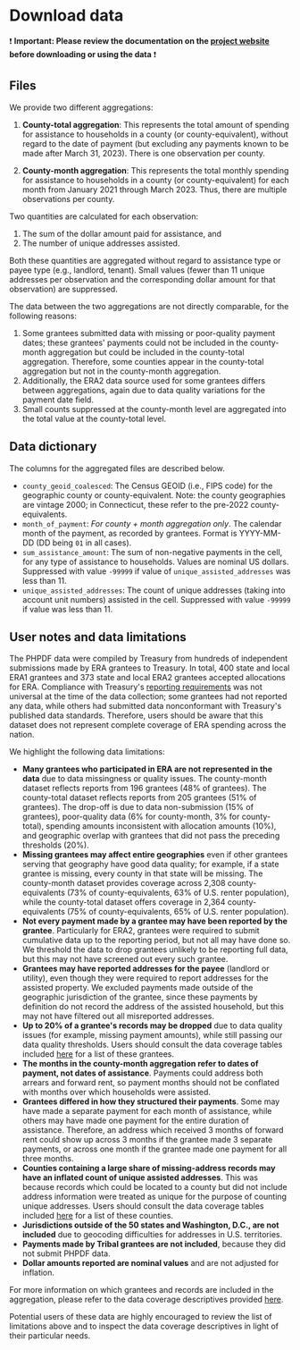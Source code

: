 # Download data

:exclamation: **Important: Please review the documentation on the [project website](https://housinginitiative.github.io/era-county-level-dataset-public/) before downloading or using the data** :exclamation:

## Files

We provide two different aggregations:

1. **County-total aggregation**: This represents the total amount of spending for assistance to households in a county (or county-equivalent), without regard to the date of payment (but excluding any payments known to be made after March 31, 2023). There is one observation per county.

2. **County-month aggregation**: This represents the total monthly spending for assistance to households in a county (or county-equivalent) for each month from January 2021 through March 2023. Thus, there are multiple observations per county.  

Two quantities are calculated for each observation: 

1. The sum of the dollar amount paid for assistance, and
2. The number of unique addresses assisted.

Both these quantities are aggregated without regard to assistance type or payee type (e.g., landlord, tenant). Small values (fewer than 11 unique addresses per observation and the corresponding dollar amount for that observation) are suppressed.

The data between the two aggregations are not directly comparable, for the following reasons:

1. Some grantees submitted data with missing or poor-quality payment dates; these grantees' payments could not be included in the county-month aggregation but could be included in the county-total aggregation. Therefore, some counties appear in the county-total aggregation but not in the county-month aggregation.
2. Additionally, the ERA2 data source used for some grantees differs between aggregations, again due to data quality variations for the payment date field.
3. Small counts suppressed at the county-month level are aggregated into the total value at the county-total level.

## Data dictionary 

The columns for the aggregated files are described below.

- `county_geoid_coalesced`: The Census GEOID (i.e., FIPS code) for the geographic county or county-equivalent. Note: the county geographies are vintage 2000; in Connecticut, these refer to the pre-2022 county-equivalents.
- `month_of_payment`: *For county + month aggregation only*. The calendar month of the payment, as recorded by grantees. Format is YYYY-MM-DD (DD being `01` in all cases).
- `sum_assistance_amount`: The sum of non-negative payments in the cell, for any type of assistance to households. Values are nominal US dollars. Suppressed with value `-99999` if value of `unique_assisted_addresses` was less than 11.
- `unique_assisted_addresses`: The count of unique addresses (taking into account unit numbers) assisted in the cell. Suppressed with value `-99999` if value was less than 11.

## User notes and data limitations

The PHPDF data were compiled by Treasury from hundreds of independent submissions made by ERA grantees to Treasury. In total, 400 state and local ERA1 grantees and 373 state and local ERA2 grantees accepted allocations for ERA. Compliance with Treasury's [reporting requirements](https://home.treasury.gov/policy-issues/coronavirus/assistance-for-state-local-and-tribal-governments/emergency-rental-assistance-program/reporting) was not universal at the time of the data collection; some grantees had not reported any data, while others had submitted data nonconformant with Treasury's published data standards. Therefore, users should be aware that this dataset does not represent complete coverage of ERA spending across the nation.

We highlight the following data limitations:

- **Many grantees who participated in ERA are not represented in the data** due to data missingness or quality issues. The county-month dataset reflects reports from 196 grantees (48% of grantees). The county-total dataset reflects reports from 205 grantees (51% of grantees). The drop-off is due to data non-submission (15% of grantees), poor-quality data (6% for county-month, 3% for county-total), spending amounts inconsistent with allocation amounts (10%), and geographic overlap with grantees that did not pass the preceding thresholds (20%).
- **Missing grantees may affect entire geographies** even if other grantees serving that geography have good data quality; for example, if a state grantee is missing, every county in that state will be missing. The county-month dataset provides coverage across 2,308 county-equivalents (73% of county-equivalents, 63% of U.S. renter population), while the county-total dataset offers coverage in 2,364 county-equivalents (75% of county-equivalents, 65% of U.S. renter population).
- **Not every payment made by a grantee may have been reported by the grantee**. Particularly for ERA2, grantees were required to submit cumulative data up to the reporting period, but not all may have done so. We threshold the data to drop grantees unlikely to be reporting full data, but this may not have screened out every such grantee.
- **Grantees may have reported addresses for the payee** (landlord or utility), even though they were required to report addresses for the assisted property. We excluded payments made outside of the geographic jurisdiction of the grantee, since these payments by definition do not record the address of the assisted household, but this may not have filtered out all misreported addresses.
- **Up to 20% of a grantee's records may be dropped** due to data quality issues (for example, missing payment amounts), while still passing our data quality thresholds. Users should consult the data coverage tables included [here](https://housinginitiative.github.io/era-county-level-dataset-public/data_coverage_descriptives.html#grantees-included-with-less-than-90-variable-quality) for a list of these grantees.
- **The months in the county-month aggregation refer to dates of payment, not dates of assistance**. Payments could address both arrears and forward rent, so payment months should not be conflated with months over which households were assisted.
- **Grantees differed in how they structured their payments**. Some may have made a separate payment for each month of assistance, while others may have made one payment for the entire duration of assistance. Therefore, an address which received 3 months of forward rent could show up across 3 months if the grantee made 3 separate payments, or across one month if the grantee made one payment for all three months.
- **Counties containing a large share of missing-address records may have an inflated count of unique assisted addresses**. This was because records which could be located to a county but did not include address information were treated as unique for the purpose of counting unique addresses. Users should consult the data coverage tables included [here](https://housinginitiative.github.io/era-county-level-dataset-public/data_coverage_descriptives.html#counties-with-high-share-of-missing-addresses) for a list of these counties.
- **Jurisdictions outside of the 50 states and Washington, D.C., are not included** due to geocoding difficulties for addresses in U.S. territories.
- **Payments made by Tribal grantees are not included**, because they did not submit PHPDF data.
- **Dollar amounts reported are nominal values** and are not adjusted for inflation.

For more information on which grantees and records are included in the aggregation, please refer to the data coverage descriptives provided [here](https://housinginitiative.github.io/era-county-level-dataset-public/data_coverage_descriptives.html).

Potential users of these data are highly encouraged to review the list of limitations above and to inspect the data coverage descriptives in light of their particular needs.